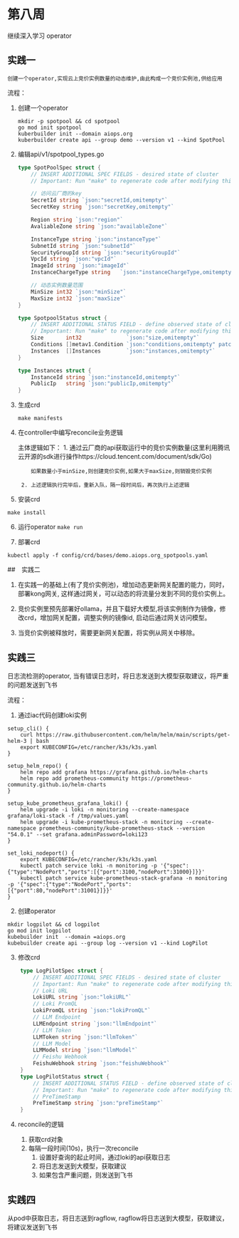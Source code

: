 # 第八周

继续深入学习 operator


## 实践一

    创建一个operator,实现云上竞价实例数量的动态维护,由此构成一个竞价实例池,供给应用


流程：

1. 创建一个operator
    ```
    mkdir -p spotpool && cd spotpool
    go mod init spotpool
    kuberbuilder init --domain aiops.org
    kuberbuilder create api --group demo --version v1 --kind SpotPool
    ```
   
2. 编辑api/v1/spotpool_types.go
    ```go
    type SpotPoolSpec struct {
        // INSERT ADDITIONAL SPEC FIELDS - desired state of cluster
        // Important: Run "make" to regenerate code after modifying this file

        // 访问云厂商的key
        SecretId string `json:"secretId,omitempty"`
        SecretKey string `json:"secretKey,omitempty"`

        Region string `json:"region"`
        AvaliableZone string `json:"availableZone"`

        InstanceType string `json:"instanceType"`
        SubnetId string `json:"subnetId"`
        SecurityGroupId string `json:"securityGroupId"`
        VpcId string `json:"vpcId"`
        ImageId string `json:"imageId"`
        InstanceChargeType string   `json:"instanceChargeType,omitempty"`

        // 动态实例数量范围
        MinSize int32 `json:"minSize"`
        MaxSize int32 `json:"maxSize"`
    }

    type SpotpoolStatus struct {
        // INSERT ADDITIONAL STATUS FIELD - define observed state of cluster
        // Important: Run "make" to regenerate code after modifying this file
        Size       int32              `json:"size,omitempty"`
        Conditions []metav1.Condition `json:"conditions,omitempty" patchStrategy:"merge" patchMergeKey:"type" protobuf:"bytes,1,rep,name=conditions"`
        Instances  []Instances        `json:"instances,omitempty"`
    }

    type Instances struct {
        InstanceId string `json:"instanceId,omitempty"`
        PublicIp   string `json:"publicIp,omitempty"`
    }
    ```


3. 生成crd
   ```
   make manifests
   ```

4. 在controller中编写reconcile业务逻辑
 
    主体逻辑如下：
        1. 通过云厂商的api获取运行中的竞价实例数量(这里利用腾讯云开源的sdk进行操作https://cloud.tencent.com/document/sdk/Go)

           如果数量小于minSize,则创建竞价实例,如果大于maxSize,则销毁竞价实例

        2. 上述逻辑执行完毕后，重新入队，隔一段时间后，再次执行上述逻辑

5. 安装crd
```
make install
```

6. 运行operator
```make run```

7. 部署crd
```
kubectl apply -f config/crd/bases/demo.aiops.org_spotpools.yaml
```

##　实践二

1. 在实践一的基础上(有了竞价实例池)，增加动态更新网关配置的能力，同时，部署kong网关, 这样通过网关，可以动态的将流量分发到不同的竞价实例上。

2. 竞价实例里预先部署好ollama，并且下载好大模型,将该实例制作为镜像，修改crd，增加网关配置，调整实例的镜像id, 启动后通过网关访问模型。

3. 当竞价实例被释放时，需要更新网关配置，将实例从网关中移除。


## 实践三

  日志流检测的operator, 当有错误日志时，将日志发送到大模型获取建议，将严重的问题发送到飞书


流程：

1. 通过iac代码创建loki实例
``` shell
setup_cli() {
    curl https://raw.githubusercontent.com/helm/helm/main/scripts/get-helm-3 | bash
    export KUBECONFIG=/etc/rancher/k3s/k3s.yaml
}

setup_helm_repo() {
    helm repo add grafana https://grafana.github.io/helm-charts
    helm repo add prometheus-community https://prometheus-community.github.io/helm-charts
}

setup_kube_prometheus_grafana_loki() {
    helm upgrade -i loki -n monitoring --create-namespace grafana/loki-stack -f /tmp/values.yaml
    helm upgrade -i kube-prometheus-stack -n monitoring --create-namespace prometheus-community/kube-prometheus-stack --version "54.0.1" --set grafana.adminPassword=loki123
}

set_loki_nodeport() {
    export KUBECONFIG=/etc/rancher/k3s/k3s.yaml
    kubectl patch service loki -n monitoring -p '{"spec":{"type":"NodePort","ports":[{"port":3100,"nodePort":31000}]}}'
    kubectl patch service kube-prometheus-stack-grafana -n monitoring -p '{"spec":{"type":"NodePort","ports":[{"port":80,"nodePort":31001}]}}'
}
```
2. 创建operator

```
mkdir logpilot && cd logpilot
go mod init logpilot
kubebuilder init  --domain =aiops.org
kubebuilder create api --group log --version v1 --kind LogPilot
```

3. 修改crd

```go
    type LogPilotSpec struct {
        // INSERT ADDITIONAL SPEC FIELDS - desired state of cluster
        // Important: Run "make" to regenerate code after modifying this file
        // Loki URL
	    LokiURL string `json:"lokiURL"`
	    // Loki PromQL
	    LokiPromQL string `json:"lokiPromQL"`
	    // LLM Endpoint
	    LLMEndpoint string `json:"llmEndpoint"`
	    // LLM Token
	    LLMToken string `json:"llmToken"`
	    // LLM Model
	    LLMModel string `json:"llmModel"`
	    // Feishu Webhook
	    FeishuWebhook string `json:"feishuWebhook"`
    }
    type LogPilotStatus struct {
	    // INSERT ADDITIONAL STATUS FIELD - define observed state of cluster
	    // Important: Run "make" to regenerate code after modifying this file
	    // PreTimeStamp
	    PreTimeStamp string `json:"preTimeStamp"`
    }
```

4. reconcile的逻辑

    1. 获取crd对象
    2. 每隔一段时间(10s)，执行一次reconcile
        1. 设置好查询的起止时间，通过loki的api获取日志
        2. 将日志发送到大模型，获取建议
        3. 如果包含严重问题，则发送到飞书


## 实践四

   从pod中获取日志，将日志送到ragflow, ragflow将日志送到大模型，获取建议，将建议发送到飞书

 

